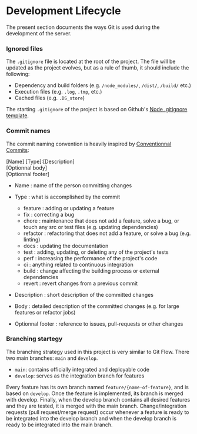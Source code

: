 # Development Lifecycle
The present section documents the ways Git is used during the development of the server.

### Ignored files
The `.gitignore` file is located at the root of the project. The file will be updated as the project evolves, but as a rule of thumb, it should include the following:
- Dependency and build folders (e.g. `/node_modules/`, `/dist/`, `/build/` etc.)
- Execution files (e.g. `.log`, `.tmp`, etc.)
- Cached files (e.g. `.DS_store`)

The starting `.gitignore` of the project is based on Github's [Node .gitignore template](https://github.com/github/gitignore/blob/main/Node.gitignore).

### Commit names
The commit naming convention is heavily inspired by [Conventionnal Commits](https://www.conventionalcommits.org/en/v1.0.0/):

[Name] [Type]:[Description]\
[Optionnal body]\
[Optionnal footer]

- Name : name of the person committing changes
- Type : what is accomplished by the commit
    - feature : adding or updating a feature
    - fix : correcting a bug
    - chore : maintenance that does not add a feature, solve a bug, or touch any src or test files (e.g. updating dependencies)
    - refactor : refactoring that does not add a feature, or solve a bug (e.g. linting)
    - docs : updating the documentation
    - test : adding, updating, or deleting any of the project's tests
    - perf : increasing the performance of the project's code
    - ci : anything related to continuous integration
    - build : change affecting the building process or external dependencies
    - revert : revert changes from a previous commit
  
- Description : short description of the committed changes
- Body : detailed description of the committed changes (e.g. for large features or refactor jobs)
- Optionnal footer : reference to issues, pull-requests or other changes 

### Branching startegy
The branching strategy used in this project is very similar to Git Flow. There two main branches: `main` and `develop`. 
- `main`: contains officially integrated and deployable code
- `develop`: serves as the integration branch for features

Every feature has its own branch named `feature/{name-of-feature}`, and is based on `develop`. Once the feature is implemented, its branch is merged with develop. Finally, when the develop branch contains all desired features and they are tested, it is merged with the main branch. Change/integration requests (pull request/merge request) occur whenever a feature is ready to be integrated into the develop branch and when the develop branch is ready to be integrated into the main branch. 